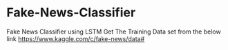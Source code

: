 # Fake-News-Classifier
Fake News Classifier using LSTM
Get The Training Data set from the below link
https://www.kaggle.com/c/fake-news/data#
